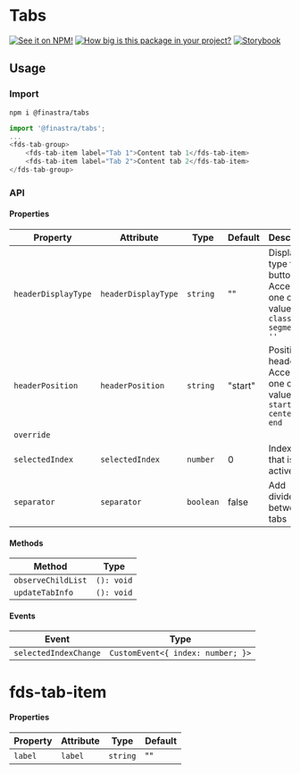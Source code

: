 # Tabs

[![See it on NPM!](https://img.shields.io/npm/v/@finastra/tabs?style=for-the-badge)](https://www.npmjs.com/package/@finastra/tabs)
[![How big is this package in your project?](https://img.shields.io/bundlephobia/minzip/@finastra/tabs?style=for-the-badge)](https://bundlephobia.com/result?p=@finastra/tabs')
[![Storybook](https://shields.io/badge/-Play%20with%20this%20web%20component-2a0481?logo=storybook&style=for-the-badge)](https://finastra.github.io/finastra-design-system/?path=/story/navigation-tabs--default)

## Usage

### Import

```
npm i @finastra/tabs
```

```ts
import '@finastra/tabs';
...
<fds-tab-group>
    <fds-tab-item label="Tab 1">Content tab 1</fds-tab-item>
    <fds-tab-item label="Tab 2">Content tab 2</fds-tab-item>
</fds-tab-group>
```

### API

<!-- DOC -->

#### Properties

| Property            | Attribute           | Type      | Default | Description                                                                       |
| ------------------- | ------------------- | --------- | ------- | --------------------------------------------------------------------------------- |
| `headerDisplayType` | `headerDisplayType` | `string`  | ""      | Display type for tab button: Accepts one of values : `classic \| segmented \| ''` |
| `headerPosition`    | `headerPosition`    | `string`  | "start" | Position of header. Accepts one of values : `start \| center \| end`              |
| `override`          |                     |           |         |                                                                                   |
| `selectedIndex`     | `selectedIndex`     | `number`  | 0       | Index of tab that is active.                                                      |
| `separator`         | `separator`         | `boolean` | false   | Add dividers between tabs                                                         |

#### Methods

| Method             | Type       |
| ------------------ | ---------- |
| `observeChildList` | `(): void` |
| `updateTabInfo`    | `(): void` |

#### Events

| Event                 | Type                              |
| --------------------- | --------------------------------- |
| `selectedIndexChange` | `CustomEvent<{ index: number; }>` |

# fds-tab-item

#### Properties

| Property | Attribute | Type     | Default |
| -------- | --------- | -------- | ------- |
| `label`  | `label`   | `string` | ""      |

<!-- /DOC -->
